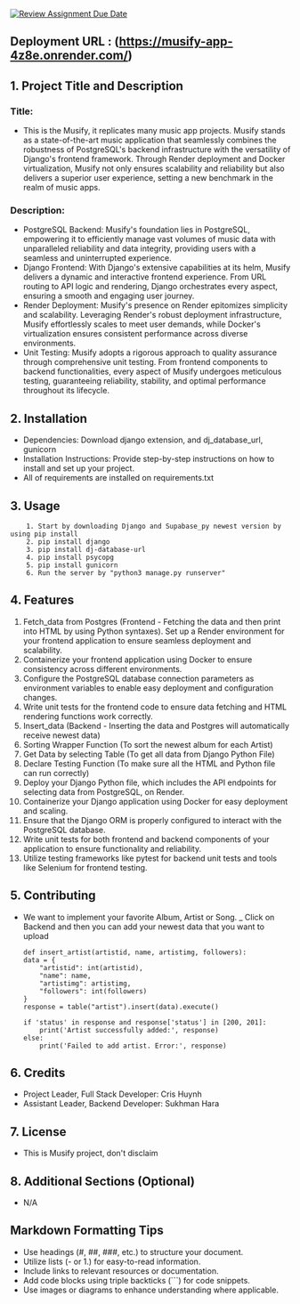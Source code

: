 [![Review Assignment Due Date](https://classroom.github.com/assets/deadline-readme-button-24ddc0f5d75046c5622901739e7c5dd533143b0c8e959d652212380cedb1ea36.svg)](https://classroom.github.com/a/545oUMxH)

## Deployment URL : (https://musify-app-4z8e.onrender.com/)

## 1. Project Title and Description
### Title:
+ This is the Musify, it replicates many music app projects. Musify stands as a state-of-the-art music application that seamlessly combines the robustness of PostgreSQL's backend infrastructure with the versatility of Django's frontend framework. Through Render deployment and Docker virtualization, Musify not only ensures scalability and reliability but also delivers a superior user experience, setting a new benchmark in the realm of music apps.

### Description: 
+ PostgreSQL Backend: Musify's foundation lies in PostgreSQL, empowering it to efficiently manage vast volumes of music data with unparalleled reliability and data integrity, providing users with a seamless and uninterrupted experience.
+ Django Frontend: With Django's extensive capabilities at its helm, Musify delivers a dynamic and interactive frontend experience. From URL routing to API logic and rendering, Django orchestrates every aspect, ensuring a smooth and engaging user journey.
+ Render Deployment: Musify's presence on Render epitomizes simplicity and scalability. Leveraging Render's robust deployment infrastructure, Musify effortlessly scales to meet user demands, while Docker's virtualization ensures consistent performance across diverse environments.
+ Unit Testing: Musify adopts a rigorous approach to quality assurance through comprehensive unit testing. From frontend components to backend functionalities, every aspect of Musify undergoes meticulous testing, guaranteeing reliability, stability, and optimal performance throughout its lifecycle.
## 2. Installation
- Dependencies: Download django extension, and dj_database_url, gunicorn
- Installation Instructions: Provide step-by-step instructions on how to install and set up your project.
- All of requirements are installed on requirements.txt
## 3. Usage
        1. Start by downloading Django and Supabase_py newest version by using pip install
        2. pip install django
        3. pip install dj-database-url
        4. pip install psycopg
        5. pip install gunicorn
        6. Run the server by "python3 manage.py runserver"
## 4. Features
1. Fetch_data from Postgres (Frontend - Fetching the data and then print into HTML by using Python syntaxes). Set up a Render environment for your frontend application to ensure seamless deployment and scalability.
2. Containerize your frontend application using Docker to ensure consistency across different environments.
3. Configure the PostgreSQL database connection parameters as environment variables to enable easy deployment and configuration changes.
4. Write unit tests for the frontend code to ensure data fetching and HTML rendering functions work correctly.
5. Insert_data (Backend - Inserting the data and Postgres will automatically receive newest data)
6. Sorting Wrapper Function (To sort the newest album for each Artist)
7. Get Data by selecting Table (To get all data from Django Python File)
8. Declare Testing Function (To make sure all the HTML and Python file can run correctly)
9. Deploy your Django Python file, which includes the API endpoints for selecting data from PostgreSQL, on Render.
10. Containerize your Django application using Docker for easy deployment and scaling.
11. Ensure that the Django ORM is properly configured to interact with the PostgreSQL database.
12. Write unit tests for both frontend and backend components of your application to ensure functionality and reliability.
13. Utilize testing frameworks like pytest for backend unit tests and tools like Selenium for frontend testing.

## 5. Contributing
- We want to implement your favorite Album, Artist or Song. 
_ Click on Backend and then you can add your newest data that you want to upload
    
    ```
    def insert_artist(artistid, name, artistimg, followers):
    data = {
        "artistid": int(artistid),
        "name": name,
        "artistimg": artistimg, 
        "followers": int(followers)
    }
    response = table("artist").insert(data).execute()  

    if 'status' in response and response['status'] in [200, 201]:
        print('Artist successfully added:', response)
    else:
        print('Failed to add artist. Error:', response)
    ```
        
## 6. Credits
- Project Leader, Full Stack Developer: Cris Huynh
- Assistant Leader, Backend Developer: Sukhman Hara
## 7. License
- This is Musify project, don't disclaim 
## 8. Additional Sections (Optional)
- N/A

## Markdown Formatting Tips
  - Use headings (#, ##, ###, etc.) to structure your document.
  - Utilize lists (- or 1.) for easy-to-read information.
  - Include links to relevant resources or documentation.
  - Add code blocks using triple backticks (```) for code snippets.
  - Use images or diagrams to enhance understanding where applicable.
